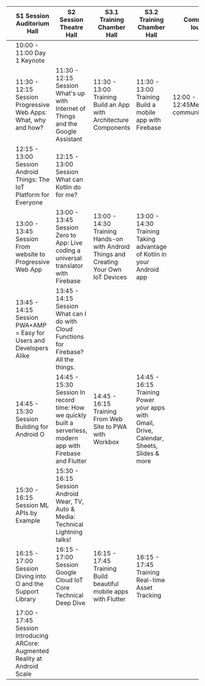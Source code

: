 |   | S1  Session  Auditorium Hall                                                 | S2  Session  Theatre Hall                                                                                     | S3.1  Training  Chamber Hall                                                          | S3.2  Training  Chamber Hall                                                              | Community lounge                         |
|---|----------------------------------------------------------------------------|-------------------------------------------------------------------------------------------------------------|-------------------------------------------------------------------------------------|-----------------------------------------------------------------------------------------|------------------------------------------|
|   | 10:00 - 11:00     Day 1 Keynote                                            |                                                                                                             |                                                                                     |                                                                                         |                                          |
|   | 11:30 - 12:15 <br>Session  <br>Progressive Web Apps: What, why and how?               | 11:30 - 12:15    <br>Session <br>What's up with Internet of Things and the Google Assistant                              | 11:30 - 13:00 Training Build an App with Architecture Components                      | 11:30 - 13:00 <br>Training <br>Build a mobile app with Firebase                                   | 12:00 - 12:45MeetupDACH community meetup |
|   | 12:15 - 13:00  Session Android Things: The IoT Platform for Everyone          | 12:15 - 13:00    Session What can Kotlin do for me?                                                              |                                                                                     |                                                                                         |                                          |
|   | 13:00 - 13:45  Session From website to Progressive Web App                    | 13:00 - 13:45 Session Zero to App: Live coding a universal translator with Firebase                           | 13:00 - 14:30 Training Hands-on with Android Things and Creating Your Own IoT Devices | 13:00 - 14:30 Training Taking advantage of Kotlin in your Android app                     |                                          |
|   | 13:45 - 14:15  Session PWA+AMP = Easy for Users and Developers Alike          | 13:45 - 14:15 Session What can I do with Cloud Functions for Firebase? All the things.                        |                                                                                     |                                                                                         |                                          |
|   | 14:45 - 15:30  Session Building for Android O                                 | 14:45 - 15:30 Session In record time: How we quickly built a serverless, modern app with Firebase and Flutter | 14:45 - 16:15 Training From Web Site to PWA with Workbox                              | 14:45 - 16:15 Training Power your apps with Gmail, Drive, Calendar, Sheets, Slides & more |                                          |
|   | 15:30 - 16:15  Session ML APIs by Example                                     | 15:30 - 16:15 Session Android Wear, TV, Auto & Media: Technical Lightning talks!                              |                                                                                     |                                                                                         |                                          |
|   | 16:15 - 17:00 Session Diving into O and the Support Library                  | 16:15 - 17:00 Session Google Cloud IoT Core Technical Deep Dive                                               | 16:15 - 17:45 Training Build beautiful mobile apps with Flutter                       | 16:15 - 17:45 Training Real-time Asset Tracking                                           |                                          |
|   | 17:00 - 17:45 Session Introducing ARCore: Augmented Reality at Android Scale |                                                                                                             |                                                                                     |                                                                                         |                                          |
